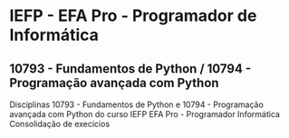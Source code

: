 # IEFP - EFA Pro - Programador de Informática
## 10793 - Fundamentos de Python / 10794 - Programação avançada com Python
Disciplinas 10793 - Fundamentos de Python e 10794 - Programação avançada com Python do curso IEFP EFA Pro - Programador Informática
Consolidação de execícios
